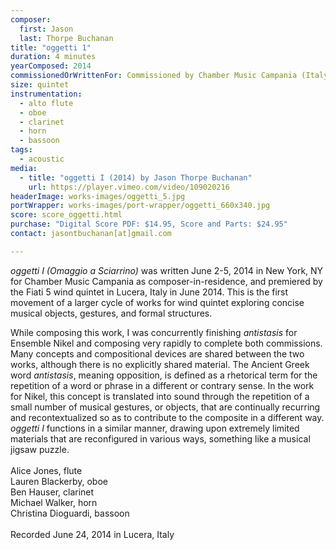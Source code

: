 ```yaml
---
composer:
  first: Jason
  last: Thorpe Buchanan
title: "oggetti 1"
duration: 4 minutes
yearComposed: 2014
commissionedOrWrittenFor: Commissioned by Chamber Music Campania (Italy) & Fiati 5 Wind Quintet
size: quintet
instrumentation:
  - alto flute
  - oboe
  - clarinet
  - horn
  - bassoon
tags:
  - acoustic
media:
  - title: "oggetti I (2014) by Jason Thorpe Buchanan"
    url: https://player.vimeo.com/video/109020216
headerImage: works-images/oggetti_5.jpg
portWrapper: works-images/port-wrapper/oggetti_660x340.jpg
score: score_oggetti.html
purchase: "Digital Score PDF: $14.95, Score and Parts: $24.95"
contact: jasontbuchanan[at]gmail.com

---
```


*oggetti I (Omaggio a Sciarrino)* was written June 2-5, 2014 in New York, NY for Chamber Music Campania as composer-in-residence, and premiered by the Fiati 5 wind quintet in Lucera, Italy in June 2014. This is the first movement of a larger cycle of works for wind quintet exploring concise musical objects, gestures, and formal structures.

While composing this work, I was concurrently finishing
*antistasis* for Ensemble Nikel and composing very rapidly to complete both commissions. Many concepts and compositional devices are shared between the two works, although there is no explicitly shared material. The Ancient Greek word *antistasis*, meaning opposition, is defined as a rhetorical term for the repetition of a word or phrase in a different or contrary sense. In the work for Nikel, this concept is translated into sound through the repetition of a small number of musical gestures, or objects, that are continually recurring and recontextualized so as to contribute to the composite in a different way. *oggetti I* functions in a similar manner, drawing upon extremely limited materials that are reconfigured in various ways, something like a musical jigsaw puzzle.
<br><br>
Alice Jones, flute<br>
Lauren Blackerby, oboe<br>
Ben Hauser, clarinet<br>
Michael Walker, horn<br>
Christina Dioguardi, bassoon<br>
<br>
Recorded June 24, 2014 in Lucera, Italy<br>
